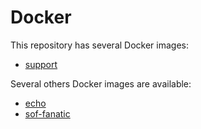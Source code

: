 # Docker

This repository has several Docker images:
  * [support](./support)
  
Several others Docker images are available:
  * [echo](../Python/web/echo)
  * [sof-fanatic](../Python/tools/sof-fanatic)
